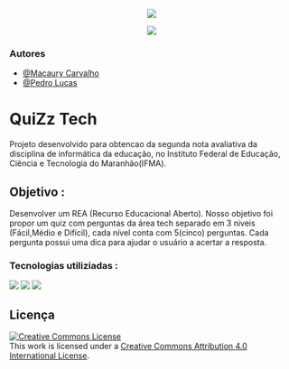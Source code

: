 <p align="center">
   <img src="http://img.shields.io/static/v1?label=STATUS&message=%20FINALIZADO&color=RED&style=for-the-badge"/>
</p>
<p align="center">
  <img src="https://img.shields.io/github/repo-size/pedrocslucas/quizz-tech"/>
</p>

### Autores
- [@Macaury Carvalho](https://www.github.com/macaury)
- [@Pedro Lucas](https://github.com/pedrocslucas)

# QuiZz Tech

Projeto desenvolvido para obtencao da segunda nota avaliativa da disciplina de informática da educação, no Instituto Federal de Educação, Ciência e Tecnologia do Maranhão(IFMA).
  
 ## Objetivo :

Desenvolver um REA (Recurso Educacional Aberto). Nosso objetivo foi propor um quiz com perguntas da área tech separado em 3 niveis (Fácil,Médio e Difícil), cada nível conta com 5(cinco) perguntas. Cada pergunta possui uma dica para ajudar o usuário a acertar a resposta.

### Tecnologias utiliziadas :

[![](https://img.shields.io/badge/HTML5-E34F26?style=for-the-badge&logo=html5&logoColor=white)]() [![](https://img.shields.io/badge/React-20232A?style=for-the-badge&logo=react&logoColor=61DAFB)]() [![](https://img.shields.io/badge/Bootstrap-563D7C?style=for-the-badge&logo=bootstrap&logoColor=white)]()


## Licença 

<a rel="license" href="http://creativecommons.org/licenses/by/4.0/"><img alt="Creative Commons License" style="border-width:0" src="https://i.creativecommons.org/l/by/4.0/88x31.png" /></a><br />This work is licensed under a <a rel="license" href="http://creativecommons.org/licenses/by/4.0/">Creative Commons Attribution 4.0 International License</a>.

